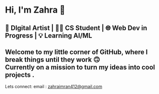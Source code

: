 # Hi, I'm Zahra 👋

🎨 DIgital Artist | 👩‍💻 CS Student | 🌐 Web Dev in Progress | 💡 Learning AI/ML
---
Welcome to my little corner of GitHub, where I break things until they work 🙃  
Currently on a mission to turn my ideas into cool projects .
---

Lets connect:
email : zahraimran412@gmail.com
